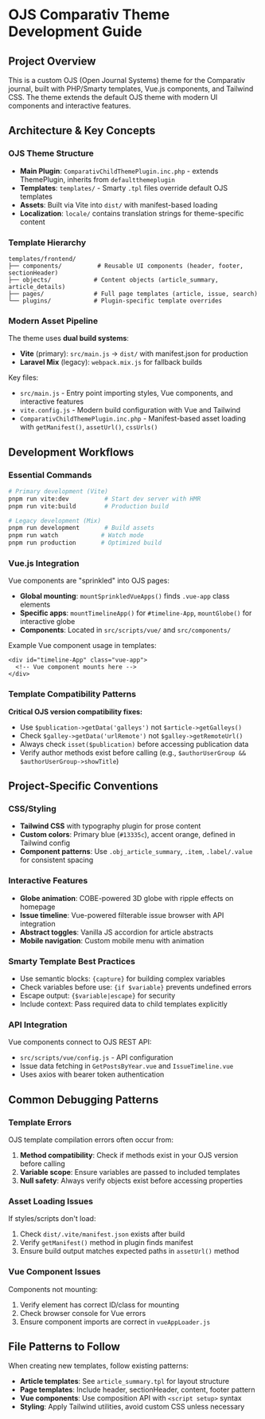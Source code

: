 # OJS Comparativ Theme Development Guide

## Project Overview
This is a custom OJS (Open Journal Systems) theme for the Comparativ journal, built with PHP/Smarty templates, Vue.js components, and Tailwind CSS. The theme extends the default OJS theme with modern UI components and interactive features.

## Architecture & Key Concepts

### OJS Theme Structure
- **Main Plugin**: `ComparativChildThemePlugin.inc.php` - extends ThemePlugin, inherits from `defaultthemeplugin`
- **Templates**: `templates/` - Smarty `.tpl` files override default OJS templates
- **Assets**: Built via Vite into `dist/` with manifest-based loading
- **Localization**: `locale/` contains translation strings for theme-specific content

### Template Hierarchy
```
templates/frontend/
├── components/          # Reusable UI components (header, footer, sectionHeader)
├── objects/            # Content objects (article_summary, article_details)
├── pages/              # Full page templates (article, issue, search)
└── plugins/            # Plugin-specific template overrides
```

### Modern Asset Pipeline
The theme uses **dual build systems**:
- **Vite** (primary): `src/main.js` → `dist/` with manifest.json for production
- **Laravel Mix** (legacy): `webpack.mix.js` for fallback builds

Key files:
- `src/main.js` - Entry point importing styles, Vue components, and interactive features
- `vite.config.js` - Modern build configuration with Vue and Tailwind
- `ComparativChildThemePlugin.inc.php` - Manifest-based asset loading with `getManifest()`, `assetUrl()`, `cssUrls()`

## Development Workflows

### Essential Commands
```bash
# Primary development (Vite)
pnpm run vite:dev          # Start dev server with HMR
pnpm run vite:build        # Production build

# Legacy development (Mix)
pnpm run development       # Build assets
pnpm run watch            # Watch mode
pnpm run production       # Optimized build
```

### Vue.js Integration
Vue components are "sprinkled" into OJS pages:
- **Global mounting**: `mountSprinkledVueApps()` finds `.vue-app` class elements
- **Specific apps**: `mountTimelineApp()` for `#timeline-App`, `mountGlobe()` for interactive globe
- **Components**: Located in `src/scripts/vue/` and `src/components/`

Example Vue component usage in templates:
```smarty
<div id="timeline-App" class="vue-app">
  <!-- Vue component mounts here -->
</div>
```

### Template Compatibility Patterns
**Critical OJS version compatibility fixes:**
- Use `$publication->getData('galleys')` not `$article->getGalleys()`
- Check `$galley->getData('urlRemote')` not `$galley->getRemoteUrl()`
- Always check `isset($publication)` before accessing publication data
- Verify author methods exist before calling (e.g., `$authorUserGroup && $authorUserGroup->showTitle`)

## Project-Specific Conventions

### CSS/Styling
- **Tailwind CSS** with typography plugin for prose content
- **Custom colors**: Primary blue (`#13335c`), accent orange, defined in Tailwind config
- **Component patterns**: Use `.obj_article_summary`, `.item`, `.label/.value` for consistent spacing

### Interactive Features
- **Globe animation**: COBE-powered 3D globe with ripple effects on homepage
- **Issue timeline**: Vue-powered filterable issue browser with API integration
- **Abstract toggles**: Vanilla JS accordion for article abstracts
- **Mobile navigation**: Custom mobile menu with animation

### Smarty Template Best Practices
- Use semantic blocks: `{capture}` for building complex variables
- Check variables before use: `{if $variable}` prevents undefined errors
- Escape output: `{$variable|escape}` for security
- Include context: Pass required data to child templates explicitly

### API Integration
Vue components connect to OJS REST API:
- `src/scripts/vue/config.js` - API configuration
- Issue data fetching in `GetPostsByYear.vue` and `IssueTimeline.vue`
- Uses axios with bearer token authentication

## Common Debugging Patterns

### Template Errors
OJS template compilation errors often occur from:
1. **Method compatibility**: Check if methods exist in your OJS version before calling
2. **Variable scope**: Ensure variables are passed to included templates
3. **Null safety**: Always verify objects exist before accessing properties

### Asset Loading Issues
If styles/scripts don't load:
1. Check `dist/.vite/manifest.json` exists after build
2. Verify `getManifest()` method in plugin finds manifest
3. Ensure build output matches expected paths in `assetUrl()` method

### Vue Component Issues
Components not mounting:
1. Verify element has correct ID/class for mounting
2. Check browser console for Vue errors
3. Ensure component imports are correct in `vueAppLoader.js`

## File Patterns to Follow

When creating new templates, follow existing patterns:
- **Article templates**: See `article_summary.tpl` for layout structure
- **Page templates**: Include header, sectionHeader, content, footer pattern
- **Vue components**: Use composition API with `<script setup>` syntax
- **Styling**: Apply Tailwind utilities, avoid custom CSS unless necessary
